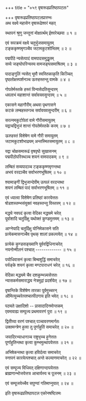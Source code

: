 +++
title = "०५९ वृषारूढप्रतिष्ठापटलः"

+++
वृषारूढप्रतिष्ठापटलप्रारम्भः    
अथ वक्ष्ये महासेन वृषारूढेश्वरं महत्  

स्थापनं श्रुणु जन्तूनां मोक्षार्त्थम् ईश्वरेच्छया ॥ १ ॥


एवं रूपक्रमं वक्ष्ये चतुर्भुजसमायुतम्  
टङ्ककृष्णमृगञ्चैव जटामकुटशोभितम् ॥ २ ॥


पद्मपीठे न्यसेत्पादं वामपादसमुद्धृतम्  
सव्ये जङ्घोपरिन्यस्य वामजङ्घसमाश्रितम् ॥ ३ ॥


पादाङ्गुलिं न्यसेत् भूमौ स्वस्तिकाकृति किञ्चित्  
पृष्ठतोक्षस्पर्शनञ्च ऊरुहस्तन्तु वामके ॥ ४ ॥


गोपतेर्मस्तके हस्तं विन्यसेदतिसुन्दरम्  
धवलाभं महाशान्तं सर्वावयवसुन्दरम् ॥ ५ ॥


एकासने महागौरीम् अथवा पृथगासने  
कटकं लम्बहस्तन्ञ्च सर्वावयवसुन्दरीम् ॥ ६ ॥


सरत्नमकुटोपेतां वामे गौरीसमायुतम्  
यद्वाचद्विभुजं शान्तं गोपतेर्मस्तके करम् ॥ ७ ॥


ऊरुहस्तं विशेषेण वामे गौरी समायुतम्  
जटामकुटशोभाढ्यम् अन्तस्मितसमायुतम् ॥ ८ ॥


यद्वा चोक्षसमारूढं वृषपृष्ठे सुखासनम्  
पद्मपीठोपरिस्थञ्च शयनं वामपादकम् ॥ ९ ॥


लम्बितं सव्यपादञ्च टङ्ककृष्णमृगन्तथा  
अभयं वरदञ्चैव सर्वाभरणभूषितम् ॥ १० ॥


श्यामाङ्गीं द्विभुजान्देवीम् उत्पलं वरदन्तथा  
शयनं लम्बितं पादं सर्वाभरणभूषितम् ॥ ११ ॥


एवं ध्यात्वा विशेषेण प्रतिष्ठां कारयेत्ततः  
षोडशस्तम्भसंयुक्तं नवहस्तन्तु विस्तरम् ॥ १२ ॥


मद्ध्ये नवपदं कृत्वा वेदिका मद्ध्यमे चरेत्  
पूर्वाशादि चतुर्दिक्षु यथोक्तं कुण्डमुत्तमम् ॥ १३ ॥


आग्नेयादि चतुर्दिक्षु योनिमेकासने सति  
प्रत्येकमासनञ्चैव पृथक् शालां प्रकल्पयेत् ॥ १४ ॥


प्रत्येकं कुण्डसङ्ख्यानि पूर्ववद्विधिनाचरेत्  
नयनोन्मीलनं पश्चात् ------------- ॥ १५ ॥



पयोधिवासनं कृत्वा बिम्बशुद्धिं समाचरेत्  
पर्यङ्के शयनं कृत्वा मण्टपाराधनं चरेत् ॥ १६ ॥


वेदिका मद्ध्यमे चैव दशकुम्भन्न्यसेत्ततः  
न्यासकर्मसमाराद्ध्य नेत्रमुद्रां प्रदर्शयेत् ॥ १७ ॥


वृषान्तिके विशेषेण तारका पूर्वमुच्चरन्  
औमित्युच्चरेत्पश्चात्पीठगाय इति भवेत् ॥ १८ ॥


पठ्यते उक्षादिशो -- प्रासादादिनमोन्तकम्  
एवमावाह्य सम्पूज्य प्रथमावरणं पुरा ॥ १९ ॥


द्वितीय्या वरणं पश्चात् पञ्चावरणमार्गतः  
उक्तमन्त्रेण हुत्वा तु पूर्णाहुतिं समाचरेत् ॥ २० ॥


जयादिरभ्याधानञ्च राष्ट्रभृच्च हुनेत्ततः  
पूर्णाहुतिन्तथा कृत्वा कुम्भमुत्थापयेत्ततः ॥ २१ ॥


अभिषेकन्तथा कृत्वा हविर्दत्वा समाचरेत्  
स्नापनं कारयेत्पश्चात् अन्ते कल्याणमाचरेत् ॥ २२ ॥


एवं सम्पूज्य विधिवत् दक्षिणान्दापयेत्ततः  
ब्राह्मणान्भोजयेत्तत्र आचार्यस्य च पूजनम् ॥ २३ ॥


एवं सम्पूजयेच्चैव सपुण्यां गतिमाप्नुयात् ॥ २४ ॥


इति वृषारूढप्रतिष्ठापटल एकोनषष्टितमः  
